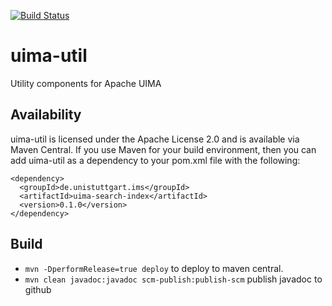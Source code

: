 [![Build Status](https://travis-ci.org/nilsreiter/uima-search-index.svg?branch=master)](https://travis-ci.org/nilsreiter/uima-search-index)

# uima-util
Utility components for Apache UIMA


## Availability

uima-util is licensed under the Apache License 2.0 and is available via Maven Central.
If you use Maven for your build environment, then you can
add uima-util as a dependency to your pom.xml file with the following:

```
<dependency>
  <groupId>de.unistuttgart.ims</groupId>
  <artifactId>uima-search-index</artifactId>
  <version>0.1.0</version>
</dependency>
```


## Build
- `mvn -DperformRelease=true deploy` to deploy to maven central.
- `mvn clean javadoc:javadoc scm-publish:publish-scm` publish javadoc to github

